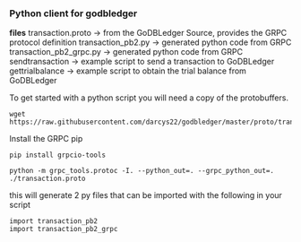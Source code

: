 ### Python client for godbledger

**files**
transaction.proto -> from the GoDBLedger Source, provides the GRPC protocol definition
transaction_pb2.py -> generated python code from GRPC
transaction_pb2_grpc.py -> generated python code from GRPC
sendtransaction -> example script to send a transaction to GoDBLedger
gettrialbalance -> example script to obtain the trial balance from GoDBLedger

To get started with a python script you will need a copy of the protobuffers.

```
wget https://raw.githubusercontent.com/darcys22/godbledger/master/proto/transaction.proto
```

Install the GRPC pip
```
pip install grpcio-tools
```

```
python -m grpc_tools.protoc -I. --python_out=. --grpc_python_out=. ./transaction.proto
```
this will generate 2 py files that can be imported with the following in your script

```
import transaction_pb2
import transaction_pb2_grpc
```




